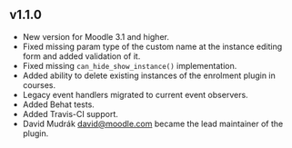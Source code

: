 ## v1.1.0 ##

* New version for Moodle 3.1 and higher.
* Fixed missing param type of the custom name at the instance editing form and
  added validation of it.
* Fixed missing `can_hide_show_instance()` implementation.
* Added ability to delete existing instances of the enrolment plugin in
  courses.
* Legacy event handlers migrated to current event observers.
* Added Behat tests.
* Added Travis-CI support.
* David Mudrák <david@moodle.com> became the lead maintainer of the plugin.
